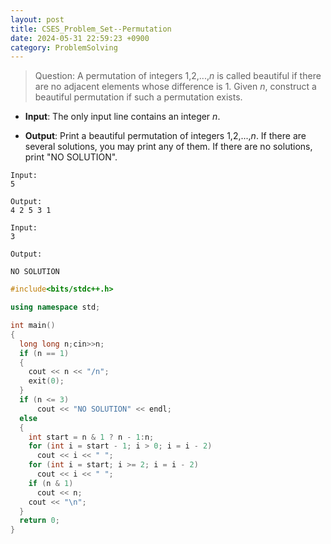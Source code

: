 ```yaml
---
layout: post
title: CSES_Problem_Set--Permutation
date: 2024-05-31 22:59:23 +0900
category: ProblemSolving
---
```


> Question: 
A permutation of integers 1,2,...,$n$ is called beautiful if there are no adjacent elements whose difference is 1.
Given $n$, construct a beautiful permutation if such a permutation exists.

- __Input__: 
The only input line contains an integer $n$. 

- __Output__:
Print a beautiful permutation of integers 1,2,...,$n$. If there are several solutions, you may print any of them. If there are no solutions, print "NO SOLUTION". 

```
Input:
5

Output:
4 2 5 3 1
```

```
Input:
3

Output: 

NO SOLUTION
```
```c++ 
#include<bits/stdc++.h>

using namespace std;

int main()
{
  long long n;cin>>n;
  if (n == 1)
  {
    cout << n << "/n";
    exit(0);
  }
  if (n <= 3)
      cout << "NO SOLUTION" << endl;
  else
  {
    int start = n & 1 ? n - 1:n;
    for (int i = start - 1; i > 0; i = i - 2)
      cout << i << " ";
    for (int i = start; i >= 2; i = i - 2)
      cout << i << " ";
    if (n & 1)
      cout << n;
    cout << "\n";
  }
  return 0;
}
```